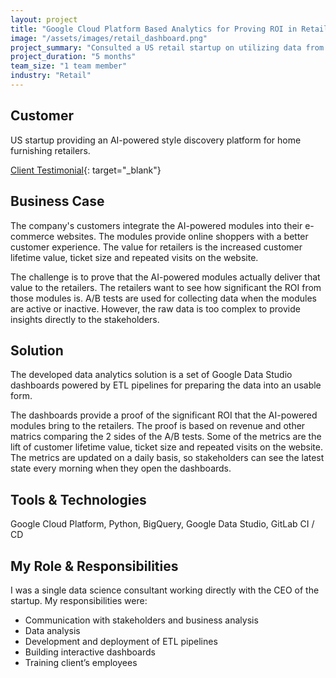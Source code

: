```yaml
---
layout: project
title: "Google Cloud Platform Based Analytics for Proving ROI in Retail"
image: "/assets/images/retail_dashboard.png"
project_summary: "Consulted a US retail startup on utilizing data from A/B tests, building ETL pipelines and developing dashboards for proving the ROI from their products to their customers."
project_duration: "5 months"
team_size: "1 team member"
industry: "Retail"
---
```


## Customer

US startup providing an AI-powered style discovery platform for home furnishing retailers.

[Client Testimonial](https://www.softserveinc.com/en-us/resources/shoptelligence-gcp-data-analytics-dashboard){: target="_blank"}

## Business Case

The company's customers integrate the AI-powered modules into their e-commerce websites. The modules provide online shoppers with a better customer experience. The value for retailers is the increased customer lifetime value, ticket size and repeated visits on the website.

The challenge is to prove that the AI-powered modules actually deliver that value to the retailers. The retailers want to see how significant the ROI from those modules is. A/B tests are used for collecting data when the modules are active or inactive. However, the raw data is too complex to provide insights directly to the stakeholders.

## Solution

The developed data analytics solution is a set of Google Data Studio dashboards powered by ETL pipelines for preparing the data into an usable form.

The dashboards provide a proof of the significant ROI that the AI-powered modules bring to the retailers. The proof is based on revenue and other matrics comparing the 2 sides of the A/B tests. Some of the metrics are the lift of customer lifetime value, ticket size and repeated visits on the website. The metrics are updated on a daily basis, so stakeholders can see the latest state every morning when they open the dashboards.

## Tools & Technologies

Google Cloud Platform, Python, BigQuery, Google Data Studio, GitLab CI / CD

## My Role & Responsibilities

I was a single data science consultant working directly with the CEO of the startup. My responsibilities were:

- Communication with stakeholders and business analysis
- Data analysis
- Development and deployment of ETL pipelines
- Building interactive dashboards
- Training client’s employees
